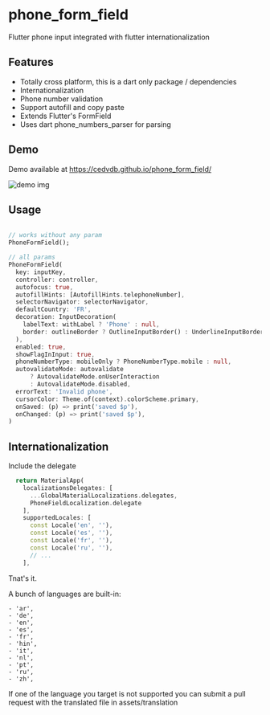 # phone_form_field

Flutter phone input integrated with flutter internationalization

## Features

- Totally cross platform, this is a dart only package / dependencies
- Internationalization
- Phone number validation
- Support autofill and copy paste
- Extends Flutter's FormField
- Uses dart phone_numbers_parser for parsing


## Demo

Demo available at https://cedvdb.github.io/phone_form_field/

![demo img](https://raw.githubusercontent.com/cedvdb/phone_number_input/main/demo_image.png)

## Usage

```dart

// works without any param
PhoneFormField();

// all params
PhoneFormField(
  key: inputKey,
  controller: controller,
  autofocus: true,
  autofillHints: [AutofillHints.telephoneNumber],
  selectorNavigator: selectorNavigator,
  defaultCountry: 'FR',
  decoration: InputDecoration(
    labelText: withLabel ? 'Phone' : null,
    border: outlineBorder ? OutlineInputBorder() : UnderlineInputBorder(),
  ),
  enabled: true,
  showFlagInInput: true,
  phoneNumberType: mobileOnly ? PhoneNumberType.mobile : null,
  autovalidateMode: autovalidate
      ? AutovalidateMode.onUserInteraction
      : AutovalidateMode.disabled,
  errorText: 'Invalid phone',
  cursorColor: Theme.of(context).colorScheme.primary,
  onSaved: (p) => print('saved $p'),
  onChanged: (p) => print('saved $p'),
)

```

## Internationalization

  Include the delegate

  ```dart
    return MaterialApp(
      localizationsDelegates: [
        ...GlobalMaterialLocalizations.delegates,
        PhoneFieldLocalization.delegate
      ],
      supportedLocales: [
        const Locale('en', ''),
        const Locale('es', ''),
        const Locale('fr', ''),
        const Locale('ru', ''),
        // ...
      ],
  ```

  Tnat's it.

  
  A bunch of languages are built-in:

    - 'ar',
    - 'de',
    - 'en',
    - 'es',
    - 'fr',
    - 'hin',
    - 'it',
    - 'nl',
    - 'pt',
    - 'ru',
    - 'zh',
  
  
   If one of the language you target is not supported you can submit a
  pull request with the translated file in assets/translation
